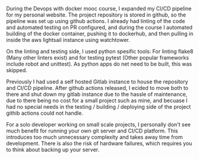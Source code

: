 During the Devops with docker mooc course, I expanded my CI/CD pipeline for my personal website. The project repository is stored in github, so the pipeline was set up using github actions. I already had linting of the code and automated testing on PR configured, and during the course I automated building of the docker container, pushing it to dockerhub, and then pulling in inside the aws lightsail instance using watchtower.

On the linting and testing side, I used python spesific tools: For linting flake8 (Many other linters exist) and for testing pytest (Other popular frameworks include robot and unittest). As python apps do net need to be built, this was skipped.

Previously I had used a self hosted Gitlab instance to house the repository and CI/CD pipeline. After github actions released, I ecided to move both to there and shut down my gitlab instance due to the hassle of maintenance, due to there being no cost for a small project such as mine, and becuase I had no special needs in the testing / building / deploying side of the project githib actions could not handle.

For a solo developer working on small scale projects, I personally don't see much benefit for running your own git server and CI/CD platform. This introduces too much unnecessary complexity and takes away time from development. There is also the risk of hardware failures, which requires you to think about backing up your server.